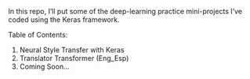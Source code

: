 In this repo, I’ll put some of the deep-learning practice mini-projects I’ve coded using the Keras framework.

Table of Contents:
  1. Neural Style Transfer with Keras
  2. Translator Transformer (Eng_Esp)
  3. Coming Soon...
